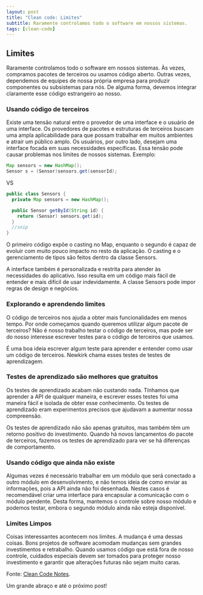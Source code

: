 ```yaml
---
layout: post
title: "Clean code: Limites"
subtitle: Raramente controlamos todo o software em nossos sistemas.
tags: [clean-code]
---
```


## Limites

Raramente controlamos todo o software em nossos sistemas. Às vezes, compramos pacotes de terceiros ou usamos código aberto. Outras vezes, dependemos de equipes de nossa própria empresa para produzir componentes ou subsistemas para nós. De alguma forma, devemos integrar claramente esse código estrangeiro ao nosso.

### Usando código de terceiros

Existe uma tensão natural entre o provedor de uma interface e o usuário de uma interface. Os provedores de pacotes e estruturas de terceiros buscam uma ampla aplicabilidade para que possam trabalhar em muitos ambientes e atrair um público amplo. Os usuários, por outro lado, desejam uma interface focada em suas necessidades específicas. Essa tensão pode causar problemas nos limites de nossos sistemas. Exemplo:

```java
Map sensors = new HashMap();
Sensor s = (Sensor)sensors.get(sensorId);
```

VS

```java
public class Sensors {
  private Map sensors = new HashMap();

  public Sensor getById(String id) {
    return (Sensor) sensors.get(id);
  }
  //snip
}
```

O primeiro código expõe o casting no Map, enquanto o segundo é capaz de evoluir com muito pouco impacto no resto da aplicação. O casting e o gerenciamento de tipos são feitos dentro da classe Sensors.

A interface também é personalizada e restrita para atender às necessidades do aplicativo. Isso resulta em um código mais fácil de entender e mais difícil de usar indevidamente. A classe Sensors pode impor regras de design e negócios.

### Explorando e aprendendo limites

O código de terceiros nos ajuda a obter mais funcionalidades em menos tempo. Por onde começamos quando queremos utilizar algum pacote de terceiros? Não é nosso trabalho testar o código de terceiros, mas pode ser do nosso interesse escrever testes para o código de terceiros que usamos.

É uma boa ideia escrever algum teste para aprender e entender como usar um código de terceiros. Newkirk chama esses testes de testes de aprendizagem.

### Testes de aprendizado são melhores que gratuitos

Os testes de aprendizado acabam não custando nada. Tínhamos que aprender a API de qualquer maneira, e escrever esses testes foi uma maneira fácil e isolada de obter esse conhecimento. Os testes de aprendizado eram experimentos precisos que ajudavam a aumentar nossa compreensão.

Os testes de aprendizado não são apenas gratuitos, mas também têm um retorno positivo do investimento. Quando há novos lançamentos do pacote de terceiros, fazemos os testes de aprendizado para ver se há diferenças de comportamento.

### Usando código que ainda não existe

Algumas vezes é necessário trabalhar em um módulo que será conectado a outro módulo em desenvolvimento, e não temos ideia de como enviar as informações, pois a API ainda não foi desenhada. Nestes casos é recomendável criar uma interface para encapsular a comunicação com o módulo pendente. Desta forma, mantemos o controle sobre nosso módulo e podemos testar, embora o segundo módulo ainda não esteja disponível.

### Limites Limpos

Coisas interessantes acontecem nos limites. A mudança é uma dessas coisas. Bons projetos de software acomodam mudanças sem grandes investimentos e retrabalho. Quando usamos código que está fora de nosso controle, cuidados especiais devem ser tomados para proteger nosso investimento e garantir que alterações futuras não sejam muito caras.

Fonte:
<a href="https://github.com/JuanCrg90/Clean-Code-Notes" target="\_blank">Clean Code Notes</a>.

Um grande abraço e até o próximo post!
